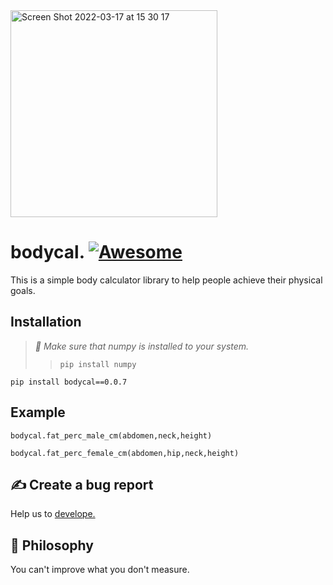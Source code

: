<img width="331" alt="Screen Shot 2022-03-17 at 15 30 17" src="https://user-images.githubusercontent.com/29928837/158808865-8ce89454-438a-425c-aeed-6f9f93018ff0.png">


# bodycal.      [![Awesome](https://awesome.re/badge.svg)](https://awesome.re)

This is a simple body calculator library to help people achieve their physical goals.

## Installation

>*🔔 Make sure that numpy is installed to your system.*
>> `pip install numpy`

`
pip install bodycal==0.0.7
`

## Example

`bodycal.fat_perc_male_cm(abdomen,neck,height)`


`bodycal.fat_perc_female_cm(abdomen,hip,neck,height)`




## ✍️ Create a bug report

Help us to [develope.](https://github.com/gncll/body-calculator/issues)



## 📒 Philosophy

You can't improve what you don't measure.


